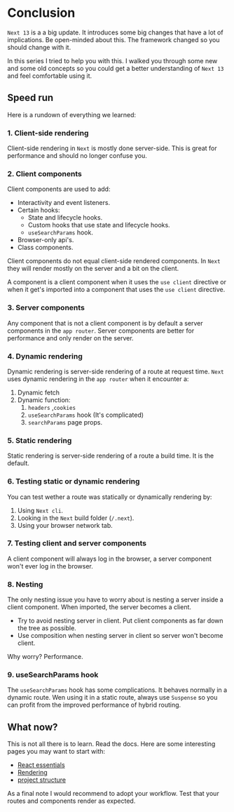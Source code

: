 # Conclusion

`Next 13` is a a big update. It introduces some big changes that have a lot of implications. Be open-minded about this. The framework changed so you should change with it.

In this series I tried to help you with this. I walked you through some new and some old concepts so you could get a better understanding of `Next 13` and feel comfortable using it.

## Speed run

Here is a rundown of everything we learned:

### 1. Client-side rendering

Client-side rendering in `Next` is mostly done server-side. This is great for performance and should no longer confuse you.

### 2. Client components

Client components are used to add:

- Interactivity and event listeners.
- Certain hooks:
  - State and lifecycle hooks.
  - Custom hooks that use state and lifecycle hooks.
  - `useSearchParams` hook.
- Browser-only api's.
- Class components.

Client components do not equal client-side rendered components. In `Next` they will render mostly on the server and a bit on the client.

A component is a client component when it uses the `use client` directive or when it get's imported into a component that uses the `use client` directive.

### 3. Server components

Any component that is not a client component is by default a server components in the `app router`. Server components are better for performance and only render on the server.

### 4. Dynamic rendering

Dynamic rendering is server-side rendering of a route at request time. `Next` uses dynamic rendering in the `app router` when it encounter a:

1. Dynamic fetch
2. Dynamic function:
   1. `headers` ,`cookies`
   2. `useSearchParams` hook (It's complicated)
   3. `searchParams` page props.

### 5. Static rendering

Static rendering is server-side rendering of a route a build time. It is the default.

### 6. Testing static or dynamic rendering

You can test wether a route was statically or dynamically rendering by:

1. Using `Next cli`.
2. Looking in the `Next` build folder (`/.next`).
3. Using your browser network tab.

### 7. Testing client and server components

A client component will always log in the browser, a server component won't ever log in the browser.

### 8. Nesting

The only nesting issue you have to worry about is nesting a server inside a client component. When imported, the server becomes a client.

- Try to avoid nesting server in client. Put client components as far down the tree as possible.
- Use composition when nesting server in client so server won't become client.

Why worry? Performance.

### 9. useSearchParams hook

The `useSearchParams` hook has some complications. It behaves normally in a dynamic route. Wen using it in a static route, always use `Suspense` so you can profit from the improved performance of hybrid routing.

## What now?

This is not all there is to learn. Read the docs. Here are some interesting pages you may want to start with:

- [React essentials](https://nextjs.org/docs/getting-started/react-essentials)
- [Rendering](https://nextjs.org/docs/app/building-your-application/rendering)
- [project structure](https://nextjs.org/docs/getting-started/project-structure)

As a final note I would recommend to adopt your workflow. Test that your routes and components render as expected.
